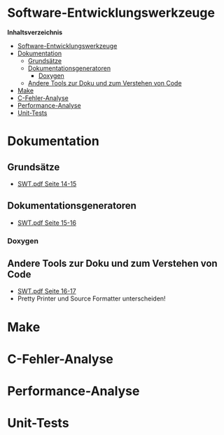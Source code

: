 <!----------
title: "Software-Entwicklungswerkzeuge"
date: "Semester 5"
keywords: [Software-Entwicklungswerkzeuge, SEW, DHGE, Semester 5]
---------->

Software-Entwicklungswerkzeuge
==============================

<!-- START doctoc generated TOC please keep comment here to allow auto update -->
<!-- DON'T EDIT THIS SECTION, INSTEAD RE-RUN doctoc TO UPDATE -->
**Inhaltsverzeichnis**

- [Software-Entwicklungswerkzeuge](#software-entwicklungswerkzeuge)
- [Dokumentation](#dokumentation)
	- [Grundsätze](#grundsätze)
	- [Dokumentationsgeneratoren](#dokumentationsgeneratoren)
		- [Doxygen](#doxygen)
	- [Andere Tools zur Doku und zum Verstehen von Code](#andere-tools-zur-doku-und-zum-verstehen-von-code)
- [Make](#make)
- [C-Fehler-Analyse](#c-fehler-analyse)
- [Performance-Analyse](#performance-analyse)
- [Unit-Tests](#unit-tests)

<!-- END doctoc generated TOC please keep comment here to allow auto update -->

<!--newpage-->

# Dokumentation

## Grundsätze

- [SWT.pdf Seite 14-15](https://computerix.info/skripten/swt.pdf)

## Dokumentationsgeneratoren

- [SWT.pdf Seite 15-16](https://computerix.info/skripten/swt.pdf)

### Doxygen

## Andere Tools zur Doku und zum Verstehen von Code

- [SWT.pdf Seite 16-17](https://computerix.info/skripten/swt.pdf)
- Pretty Printer und Source Formatter unterscheiden!

# Make

# C-Fehler-Analyse

# Performance-Analyse

# Unit-Tests